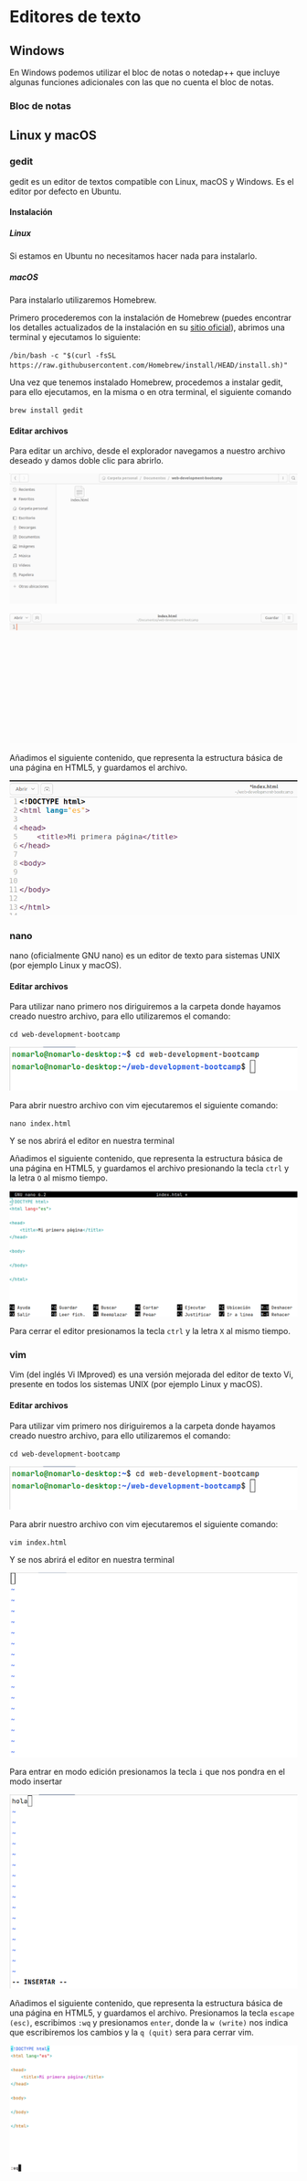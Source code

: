 # Editores de texto

## Windows

En Windows podemos utilizar el bloc de notas o notedap++ que incluye algunas funciones adicionales con las que no cuenta el bloc de notas.

### Bloc de notas



## Linux y macOS

### gedit

gedit es un editor de textos compatible con Linux, macOS y Windows. Es el editor por defecto en Ubuntu.

#### Instalación

##### Linux

Si estamos en Ubuntu no necesitamos hacer nada para instalarlo.

##### macOS

Para instalarlo utilizaremos Homebrew.

Primero procederemos con la instalación de Homebrew (puedes encontrar los detalles actualizados de la instalación en
su [sitio oficial](https://brew.sh/)), abrimos una terminal y ejecutamos lo siguiente:

`/bin/bash -c "$(curl -fsSL https://raw.githubusercontent.com/Homebrew/install/HEAD/install.sh)"`

Una vez que tenemos instalado Homebrew, procedemos a instalar gedit, para ello ejecutamos, en la misma o en otra
terminal, el siguiente comando

`brew install gedit`

#### Editar archivos

Para editar un archivo, desde el explorador navegamos a nuestro archivo deseado y damos doble clic para abrirlo.

![](img_6.png)

![](img_7.png)

Añadimos el siguiente contenido, que representa la estructura básica de una página en HTML5, y guardamos el archivo.

![img_2.png](img_2.png)

### nano

nano (oficialmente GNU nano) es un editor de texto para sistemas UNIX (por ejemplo Linux y macOS).

#### Editar archivos

Para utilizar nano primero nos diriguiremos a la carpeta donde hayamos creado nuestro archivo, para ello utilizaremos el
comando:

`cd web-development-bootcamp`

![img.png](img.png)

Para abrir nuestro archivo con vim ejecutaremos el siguiente comando:

`nano index.html`

Y se nos abrirá el editor en nuestra terminal

Añadimos el siguiente contenido, que representa la estructura básica de una página en HTML5, y guardamos el archivo
presionando la tecla `ctrl` y la letra `O` al mismo tiempo.

![img_5.png](img_5.png)

Para cerrar el editor presionamos la tecla `ctrl` y la letra `X` al mismo tiempo.

### vim

Vim (del inglés Vi IMproved) es una versión mejorada del editor de texto Vi, presente en todos los sistemas UNIX (por
ejemplo Linux y macOS).

#### Editar archivos

Para utilizar vim primero nos diriguiremos a la carpeta donde hayamos creado nuestro archivo, para ello utilizaremos el
comando:

`cd web-development-bootcamp`

![img.png](img.png)

Para abrir nuestro archivo con vim ejecutaremos el siguiente comando:

`vim index.html`

Y se nos abrirá el editor en nuestra terminal

![img_1.png](img_1.png)

Para entrar en modo edición presionamos la tecla `i` que nos pondra en el modo insertar

![img_4.png](img_4.png)

Añadimos el siguiente contenido, que representa la estructura básica de una página en HTML5, y guardamos el archivo.
Presionamos la tecla `escape (esc)`, escribimos `:wq` y presionamos `enter`,
donde la `w (write)` nos indica que escribiremos los cambios y la `q (quit)` sera para cerrar vim.

![img_3.png](img_3.png)


